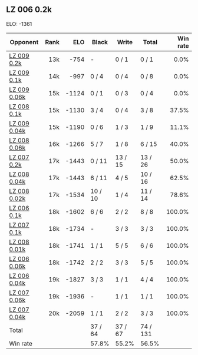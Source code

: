 ## LZ 006 0.2k ##

ELO: -1361

Opponent | Rank | ELO | Black | Write | Total | Win rate
---------|-----:|----:|-------|-------|-------|-------:
[LZ 009 0.2k](LZ%20009%200.2k.md) | 13k | -754 | - | 0 / 1 | 0 / 1 | 0.0%
[LZ 009 0.1k](LZ%20009%200.1k.md) | 14k | -997 | 0 / 4 | 0 / 4 | 0 / 8 | 0.0%
[LZ 009 0.06k](LZ%20009%200.06k.md) | 15k | -1124 | 0 / 1 | 0 / 3 | 0 / 4 | 0.0%
[LZ 008 0.1k](LZ%20008%200.1k.md) | 15k | -1130 | 3 / 4 | 0 / 4 | 3 / 8 | 37.5%
[LZ 009 0.04k](LZ%20009%200.04k.md) | 15k | -1190 | 0 / 6 | 1 / 3 | 1 / 9 | 11.1%
[LZ 008 0.06k](LZ%20008%200.06k.md) | 16k | -1266 | 5 / 7 | 1 / 8 | 6 / 15 | 40.0%
[LZ 007 0.2k](LZ%20007%200.2k.md) | 17k | -1443 | 0 / 11 | 13 / 15 | 13 / 26 | 50.0%
[LZ 008 0.04k](LZ%20008%200.04k.md) | 17k | -1443 | 6 / 11 | 4 / 5 | 10 / 16 | 62.5%
[LZ 008 0.02k](LZ%20008%200.02k.md) | 17k | -1534 | 10 / 10 | 1 / 4 | 11 / 14 | 78.6%
[LZ 006 0.1k](LZ%20006%200.1k.md) | 18k | -1602 | 6 / 6 | 2 / 2 | 8 / 8 | 100.0%
[LZ 007 0.1k](LZ%20007%200.1k.md) | 18k | -1734 | - | 3 / 3 | 3 / 3 | 100.0%
[LZ 008 0.01k](LZ%20008%200.01k.md) | 18k | -1741 | 1 / 1 | 5 / 5 | 6 / 6 | 100.0%
[LZ 006 0.06k](LZ%20006%200.06k.md) | 18k | -1742 | 2 / 2 | 3 / 3 | 5 / 5 | 100.0%
[LZ 006 0.04k](LZ%20006%200.04k.md) | 19k | -1827 | 3 / 3 | 1 / 1 | 4 / 4 | 100.0%
[LZ 007 0.06k](LZ%20007%200.06k.md) | 19k | -1936 | - | 1 / 1 | 1 / 1 | 100.0%
[LZ 007 0.04k](LZ%20007%200.04k.md) | 20k | -2059 | 1 / 1 | 2 / 2 | 3 / 3 | 100.0%
Total | | | 37 / 64 | 37 / 67 | 74 / 131 | 
Win rate| | | 57.8% | 55.2% | 56.5% | 
